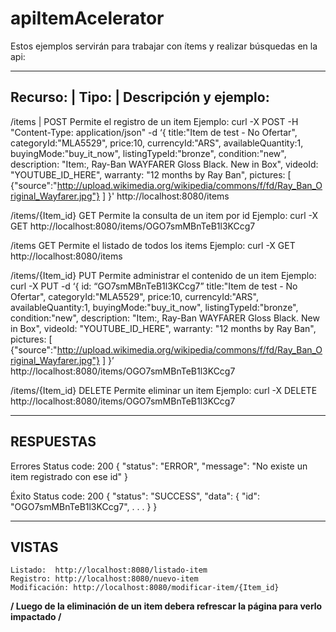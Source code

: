 # apiItemAcelerator
Estos ejemplos servirán para trabajar con ítems y realizar búsquedas en la api:

---------------------------------------------------------------------------------------------------------------------------
Recurso:	|	    Tipo:			|			Descripción y ejemplo:
---------------------------------------------------------------------------------------------------------------------------
 /items		|   	POST			  	Permite el registro de un item 
                              Ejemplo: curl -X POST -H "Content-Type: application/json" -d
                              ‘{
                                title:"Item de test - No Ofertar",
                                categoryId:"MLA5529",
                                price:10,
                                currencyId:"ARS",
                                availableQuantity:1,
                                buyingMode:"buy_it_now",
                                listingTypeId:"bronze",
                                condition:"new",
                                description: "Item:,  Ray-Ban WAYFARER Gloss Black. New in Box",
                                videoId: "YOUTUBE_ID_HERE",
                                warranty: "12 months by Ray Ban",
                                pictures: [
                                 {"source":"http://upload.wikimedia.org/wikipedia/commons/f/fd/Ray_Ban_Original_Wayfarer.jpg"}
                                ]
                              }'
                              http://localhost:8080/items


/items/{Item_id}	GET					Permite la consulta de un item por id
									            Ejemplo: curl -X GET http://localhost:8080/items/OGO7smMBnTeB1l3KCcg7
	

/items			      GET					Permite el listado de todos los items
								            	Ejemplo: curl -X GET http://localhost:8080/items

/items/{Item_id}	PUT 				Permite administrar el contenido de un item
                              Ejemplo: curl -X PUT -d
                              ‘{
                                id: “GO7smMBnTeB1l3KCcg7”
                                title:"Item de test - No Ofertar",
                                  categoryId:"MLA5529",
                                  price:10,
                                  currencyId:"ARS",
                                  availableQuantity:1,
                                  buyingMode:"buy_it_now",
                                  listingTypeId:"bronze",
                                  condition:"new",
                                  description: "Item:,  Ray-Ban WAYFARER Gloss Black. New in Box",
                                  videoId: "YOUTUBE_ID_HERE",
                                warranty: "12 months by Ray Ban",
                                  pictures: [
                                  {"source":"http://upload.wikimedia.org/wikipedia/commons/f/fd/Ray_Ban_Original_Wayfarer.jpg"}
                                  ]
                              }’
                              http://localhost:8080/items/OGO7smMBnTeB1l3KCcg7 	

/items/{Item_id}	DELETE			Permite eliminar un item
									            Ejemplo: curl -X DELETE http://localhost:8080/items/OGO7smMBnTeB1l3KCcg7

------------------------------------------------------------------------------------------------------------------------------
RESPUESTAS	
------------------------------------------------------------------------------------------------------------------------------
Errores 
            Status code: 200
            {
                 "status": "ERROR",
                  "message": "No existe un item registrado con ese id"
            }

Éxito 
            Status code: 200
            {
                  "status": "SUCCESS",
                  "data": {
                        "id": "OGO7smMBnTeB1l3KCcg7",
                        .
                        .
                        .
                  }
            }	

------------------------------------------------------------------------------------------------------------------------------
VISTAS
------------------------------------------------------------------------------------------------------------------------------
    Listado:  http://localhost:8080/listado-item
    Registro: http://localhost:8080/nuevo-item
    Modificación: http://localhost:8080/modificar-item/{Item_id}
  
  **/ Luego de la eliminación de un item debera refrescar la página para verlo impactado /** 
    
